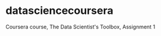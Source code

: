 datasciencecoursera
===================

Coursera course, The Data Scientist's Toolbox, Assignment 1
